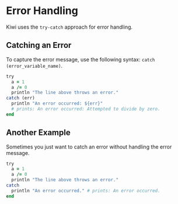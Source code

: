 # Error Handling 

Kiwi uses the `try-catch` approach for error handling.

## Catching an Error

To capture the error message, use the following syntax: `catch (error_variable_name)`.

```ruby
try
  a = 1
  a /= 0
  println "The line above throws an error."
catch (err)
  println "An error occurred: ${err}" 
  # prints: An error occurred: Attempted to divide by zero.
end
```

## Another Example

Sometimes you just want to catch an error without handling the error message.

```ruby
try
  a = 1
  a /= 0
  println "The line above throws an error."
catch
  println "An error occurred." # prints: An error occurred.
end
```
